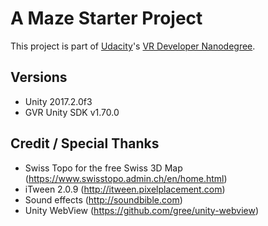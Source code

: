 # A Maze Starter Project

This project is part of [Udacity](https://www.udacity.com "Udacity - Be in demand")'s [VR Developer Nanodegree](https://www.udacity.com/course/vr-developer-nanodegree--nd017).

## Versions
- Unity 2017.2.0f3
- GVR Unity SDK v1.70.0

## Credit / Special Thanks
- Swiss Topo for the free Swiss 3D Map (https://www.swisstopo.admin.ch/en/home.html)
- iTween 2.0.9 (http://itween.pixelplacement.com)
- Sound effects (http://soundbible.com)
- Unity WebView (https://github.com/gree/unity-webview)